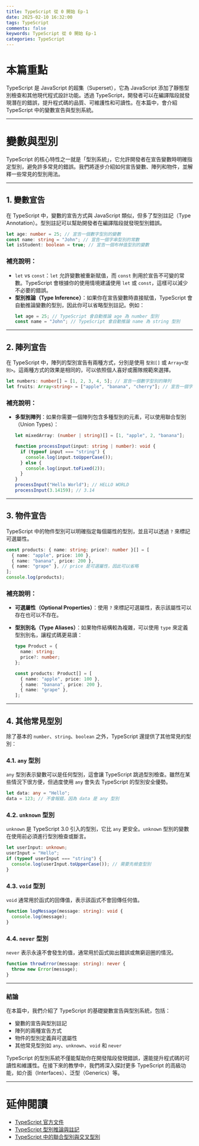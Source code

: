 ```yaml
---
title: TypeScript 從 0 開始 Ep-1
date: 2025-02-10 16:32:00
tags: TypeScript
comments: false
keywords: TypeScript 從 0 開始 Ep-1
categories: TypeScript
---
```


# 本篇重點

TypeScript 是 JavaScript 的超集（Superset），它為 JavaScript 添加了靜態型別檢查和其他現代程式設計功能。透過 TypeScript，開發者可以在編譯階段就發現潛在的錯誤，提升程式碼的品質、可維護性和可讀性。在本篇中，會介紹 TypeScript 中的變數宣告與型別系統。

---

# 變數與型別

TypeScript 的核心特性之一就是「型別系統」，它允許開發者在宣告變數時明確指定型別，避免許多常見的錯誤。我們將逐步介紹如何宣告變數、陣列和物件，並解釋一些常見的型別用法。

---

## 1. 變數宣告

在 TypeScript 中，變數的宣告方式與 JavaScript 類似，但多了型別註記（Type Annotation）。型別註記可以幫助開發者在編譯階段就發現型別錯誤。

```typescript
let age: number = 25; // 宣告一個數字型別的變數
const name: string = "John"; // 宣告一個字串型別的常數
let isStudent: boolean = true; // 宣告一個布林值型別的變數
```

### 補充說明：

- `let` vs `const`：`let` 允許變數被重新賦值，而 `const` 則用於宣告不可變的常數。TypeScript 會根據你的使用情境建議使用 `let` 或 `const`，這樣可以減少不必要的錯誤。
- **型別推論（Type Inference）**：如果你在宣告變數時直接賦值，TypeScript 會自動推論變數的型別，因此你可以省略型別註記。例如：
  ```typescript
  let age = 25; // TypeScript 會自動推論 age 為 number 型別
  const name = "John"; // TypeScript 會自動推論 name 為 string 型別
  ```

---

## 2. 陣列宣告

在 TypeScript 中，陣列的型別宣告有兩種方式，分別是使用 `型別[]` 或 `Array<型別>`。這兩種方式的效果是相同的，可以依照個人喜好或團隊規範來選擇。

```typescript
let numbers: number[] = [1, 2, 3, 4, 5]; // 宣告一個數字型別的陣列
let fruits: Array<string> = ["apple", "banana", "cherry"]; // 宣告一個字串型別的陣列
```

### 補充說明：

- **多型別陣列**：如果你需要一個陣列包含多種型別的元素，可以使用聯合型別（Union Types）：

  ```typescript
  let mixedArray: (number | string)[] = [1, "apple", 2, "banana"];

  function processInput(input: string | number): void {
    if (typeof input === "string") {
      console.log(input.toUpperCase());
    } else {
      console.log(input.toFixed(2));
    }
  }
  processInput("Hello World"); // HELLO WORLD
  processInput(3.14159); // 3.14
  ```

---

## 3. 物件宣告

TypeScript 中的物件型別可以明確指定每個屬性的型別，並且可以透過 `?` 來標記可選屬性。

```typescript
const products: { name: string; price?: number }[] = [
  { name: "apple", price: 100 },
  { name: "banana", price: 200 },
  { name: "grape" }, // price 是可選屬性，因此可以省略
];
console.log(products);
```

### 補充說明：

- **可選屬性（Optional Properties）**：使用 `?` 來標記可選屬性，表示該屬性可以存在也可以不存在。
- **型別別名（Type Aliases）**：如果物件結構較為複雜，可以使用 `type` 來定義型別別名，讓程式碼更易讀：

  ```typescript
  type Product = {
    name: string;
    price?: number;
  };

  const products: Product[] = [
    { name: "apple", price: 100 },
    { name: "banana", price: 200 },
    { name: "grape" },
  ];
  ```

---

## 4. 其他常見型別

除了基本的 `number`、`string`、`boolean` 之外，TypeScript 還提供了其他常見的型別：

### 4.1. `any` 型別

`any` 型別表示變數可以是任何型別，這會讓 TypeScript 跳過型別檢查。雖然在某些情況下很方便，但過度使用 `any` 會失去 TypeScript 的型別安全優勢。

```typescript
let data: any = "Hello";
data = 123; // 不會報錯，因為 data 是 any 型別
```

### 4.2. `unknown` 型別

`unknown` 是 TypeScript 3.0 引入的型別，它比 `any` 更安全。`unknown` 型別的變數在使用前必須進行型別檢查或斷言。

```typescript
let userInput: unknown;
userInput = "Hello";
if (typeof userInput === "string") {
  console.log(userInput.toUpperCase()); // 需要先檢查型別
}
```

### 4.3. `void` 型別

`void` 通常用於函式的回傳值，表示該函式不會回傳任何值。

```typescript
function logMessage(message: string): void {
  console.log(message);
}
```

### 4.4. `never` 型別

`never` 表示永遠不會發生的值，通常用於函式拋出錯誤或無窮迴圈的情況。

```typescript
function throwError(message: string): never {
  throw new Error(message);
}
```

---

### **結論**

在本篇中，我們介紹了 TypeScript 的基礎變數宣告與型別系統，包括：

- 變數的宣告與型別註記
- 陣列的兩種宣告方式
- 物件的型別定義與可選屬性
- 其他常見型別如 `any`、`unknown`、`void` 和 `never`

TypeScript 的型別系統不僅能幫助你在開發階段發現錯誤，還能提升程式碼的可讀性和維護性。在接下來的教學中，我們將深入探討更多 TypeScript 的高級功能，如介面（Interfaces）、泛型（Generics）等。

---

# 延伸閱讀

- [TypeScript 官方文件](https://www.typescriptlang.org/docs/)
- [TypeScript 型別推論與註記](https://www.typescriptlang.org/docs/handbook/type-inference.html)
- [TypeScript 中的聯合型別與交叉型別](https://www.typescriptlang.org/docs/handbook/unions-and-intersections.html)

```

```
